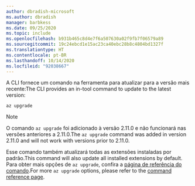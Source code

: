 ```yaml
---
author: dbradish-microsoft
ms.author: dbradish
manager: barbkess
ms.date: 09/25/2020
ms.topic: include
ms.openlocfilehash: b931b465c8d4e7f6a507630a02f9fb7f06579a89
ms.sourcegitcommit: 19c24ebcd1e15ac23ca40ebc28b8c4804bd1327f
ms.translationtype: HT
ms.contentlocale: pt-BR
ms.lasthandoff: 10/14/2020
ms.locfileid: "92038667"
---
```

<span data-ttu-id="22886-101">A CLI fornece um comando na ferramenta para atualizar para a versão mais recente:</span><span class="sxs-lookup"><span data-stu-id="22886-101">The CLI provides an in-tool command to update to the latest version:</span></span>

```azurecli
az upgrade
```

> [!NOTE]
>
> <span data-ttu-id="22886-102">O comando `az upgrade` foi adicionado à versão 2.11.0 e não funcionará nas versões anteriores a 2.11.0.</span><span class="sxs-lookup"><span data-stu-id="22886-102">The `az upgrade` command was added in version 2.11.0 and will not work with versions prior to 2.11.0.</span></span>
>
> <span data-ttu-id="22886-103">Esse comando também atualizará todas as extensões instaladas por padrão.</span><span class="sxs-lookup"><span data-stu-id="22886-103">This command will also update all installed extensions by default.</span></span> <span data-ttu-id="22886-104">Para obter mais opções de `az upgrade`, confira a [página de referência do comando](/cli/azure/reference-index#az_upgrade).</span><span class="sxs-lookup"><span data-stu-id="22886-104">For more `az upgrade` options, please refer to the [command reference page](/cli/azure/reference-index#az_upgrade).</span></span>

